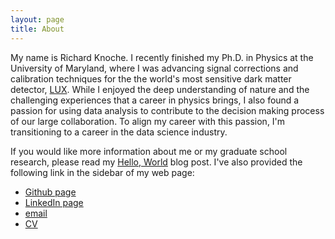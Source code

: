 ```yaml
---
layout: page
title: About
---
```


My name is Richard Knoche.  I recently finished my Ph.D. in Physics at the University of Maryland, where I was advancing signal corrections and calibration techniques for the the world's most sensitive dark matter detector, [LUX](http://luxdarkmatter.org/).  While I enjoyed the deep understanding of nature and the challenging experiences that a career in physics brings, I also found a passion for using data analysis to contribute to the decision making process of our large collaboration.  To align my career with this passion, I'm transitioning to a career in the data science industry.

If you would like more information about me or my graduate school research, please read my [Hello, World](http://www.dealingdata.net/2016/07/08/HelloWorld/) blog post.  I've also provided the following link in the sidebar of my web page:

* [Github page](https://www.github.com/raknoche)
* [LinkedIn page](https://www.linkedin.com/in/richard-knoche-ba8bb1122
)
* [email](mailto:raknoche@dealingdata.net)
* [CV](https://github.com/Raknoche/CV_and_Resume/blob/master/CV/RichardKnoche_CV.pdf)

